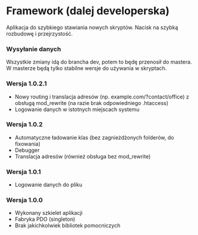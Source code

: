 # Framework (dalej developerska)
Aplikacja do szybkiego stawiania nowych skryptów. Nacisk na szybką rozbudowę i przejrzystość.

### Wysyłanie danych

Wszystkie zmiany idą do brancha dev, potem to będę przenosił do mastera. W masterze będą tylko stabilne wersje do używania w skryptach.

### Wersja 1.0.2.1

 - Nowy routing i translacja adresów (np. example.com/?contact/office) z obsługą mod_rewrite (na razie brak odpowiedniego .htaccess)
 - Logowanie danych w istotnych miejscach systemu
 
### Wersja 1.0.2

 - Automatyczne ładowanie klas (bez zagnieżdżonych folderów, do fixowania)
 - Debugger
 - Translacja adresów (również obsługa bez mod_rewrite)
 
### Wersja 1.0.1

 - Logowanie danych do pliku
 
### Wersja 1.0.0

 - Wykonany szkielet aplikacji
 - Fabryka PDO (singleton)
 - Brak jakichkolwiek bibliotek pomocniczych
 

 
